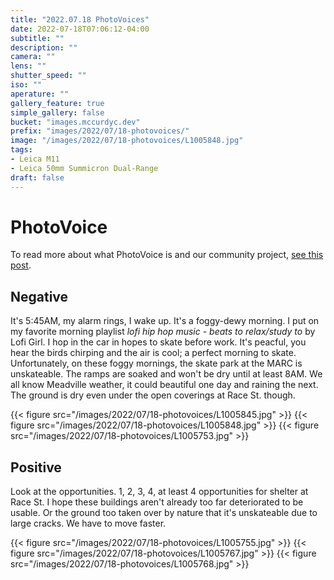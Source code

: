 ```yaml
---
title: "2022.07.18 PhotoVoices"
date: 2022-07-18T07:06:12-04:00
subtitle: ""
description: ""
camera: ""
lens: ""
shutter_speed: ""
iso: ""
aperature: ""
gallery_feature: true
simple_gallery: false
bucket: "images.mccurdyc.dev"
prefix: "images/2022/07/18-photovoices/"
image: "/images/2022/07/18-photovoices/L1005848.jpg"
tags:
- Leica M11
- Leica 50mm Summicron Dual-Range
draft: false
---
```


# PhotoVoice

To read more about what PhotoVoice is and our community project, [see this post](../../posts/2022/05/photovoice).

## Negative

It's 5:45AM, my alarm rings, I wake up. It's a foggy-dewy morning. I put
on my favorite morning playlist _lofi hip hop music - beats to relax/study to_
by Lofi Girl. I hop in the car in hopes to skate before work. It's peacful, you hear the
birds chirping and the air is cool; a perfect morning to skate. Unfortunately,
on these foggy mornings, the skate park at the MARC is unskateable. The ramps
are soaked and won't be dry until at least 8AM. We all know Meadville weather,
it could beautiful one day and raining the next. The ground is dry even under
the open coverings at Race St. though.

{{< figure src="/images/2022/07/18-photovoices/L1005845.jpg" >}}
{{< figure src="/images/2022/07/18-photovoices/L1005848.jpg" >}}
{{< figure src="/images/2022/07/18-photovoices/L1005753.jpg" >}}

## Positive

Look at the opportunities. 1, 2, 3, 4, at least 4 opportunities for shelter at
Race St. I hope these buildings aren't already too far deteriorated to be usable.
Or the ground too taken over by nature that it's unskateable due to large cracks.
We have to move faster.

{{< figure src="/images/2022/07/18-photovoices/L1005755.jpg" >}}
{{< figure src="/images/2022/07/18-photovoices/L1005767.jpg" >}}
{{< figure src="/images/2022/07/18-photovoices/L1005768.jpg" >}}
